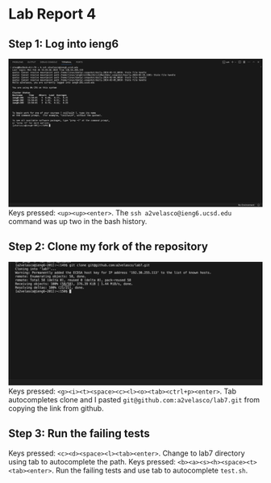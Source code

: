 # Lab Report 4
## Step 1: Log into ieng6
![image1](image1.png)
Keys pressed: ```<up><up><enter>```. The ```ssh a2velasco@ieng6.ucsd.edu``` command was up two in the bash history.
## Step 2: Clone my fork of the repository
![image2](image2.png)
Keys pressed: ```<g><i><t><space><c><l><o><tab><ctrl+p><enter>```. Tab autocompletes clone and I pasted ```git@github.com:a2velasco/lab7.git``` from copying the link from github. 
## Step 3: Run the failing tests

Keys pressed: ```<c><d><space><l><tab><enter>```. Change to lab7 directory using tab to autocomplete the path.
Keys pressed: ```<b><a><s><h><space><t><tab><enter>```. Run the failing tests and use tab to autocomplete ```test.sh```.
